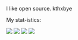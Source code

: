 I like open source. kthxbye

My stat-istics:

![](https://raw.githubusercontent.com/FLzyy/stats/master/generated/overview.svg#gh-dark-mode-only)
![](https://raw.githubusercontent.com/FLzyy/stats/master/generated/overview.svg#gh-light-mode-only)
![](https://raw.githubusercontent.com/FLzyy/stats/master/generated/languages.svg#gh-dark-mode-only)
![](https://raw.githubusercontent.com/FLzyy/stats/master/generated/languages.svg#gh-light-mode-only)

